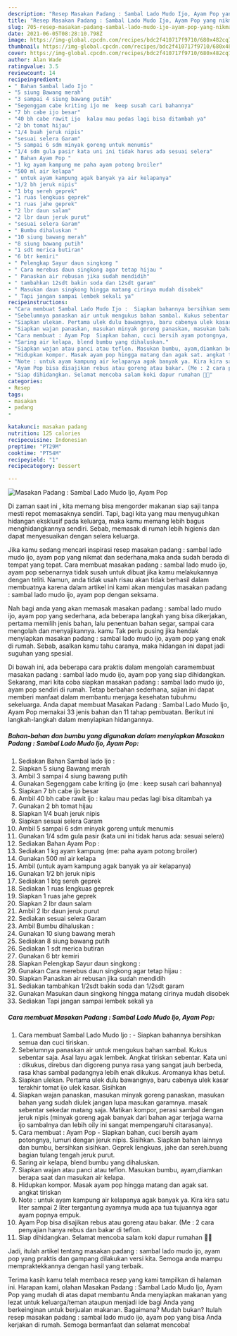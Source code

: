 ```yaml
---
description: "Resep Masakan Padang : Sambal Lado Mudo Ijo, Ayam Pop yang nikmat dan Mudah Dibuat"
title: "Resep Masakan Padang : Sambal Lado Mudo Ijo, Ayam Pop yang nikmat dan Mudah Dibuat"
slug: 705-resep-masakan-padang-sambal-lado-mudo-ijo-ayam-pop-yang-nikmat-dan-mudah-dibuat
date: 2021-06-05T08:28:10.798Z
image: https://img-global.cpcdn.com/recipes/bdc2f410717f9710/680x482cq70/masakan-padang-sambal-lado-mudo-ijo-ayam-pop-foto-resep-utama.jpg
thumbnail: https://img-global.cpcdn.com/recipes/bdc2f410717f9710/680x482cq70/masakan-padang-sambal-lado-mudo-ijo-ayam-pop-foto-resep-utama.jpg
cover: https://img-global.cpcdn.com/recipes/bdc2f410717f9710/680x482cq70/masakan-padang-sambal-lado-mudo-ijo-ayam-pop-foto-resep-utama.jpg
author: Alan Wade
ratingvalue: 3.5
reviewcount: 14
recipeingredient:
- " Bahan Sambal lado Ijo "
- "5 siung Bawang merah"
- "3 sampai 4 siung bawang putih"
- "Segenggam cabe kriting ijo me  keep susah cari bahannya"
- "7 bh cabe ijo besar"
- "40 bh cabe rawit ijo  kalau mau pedas lagi bisa ditambah ya"
- "2 bh tomat hijau"
- "1/4 buah jeruk nipis"
- "sesuai selera Garam"
- "5 sampai 6 sdm minyak goreng untuk menumis"
- "1/4 sdm gula pasir kata uni ini tidak harus ada sesuai selera"
- " Bahan Ayam Pop "
- "1 kg ayam kampung me paha ayam potong broiler"
- "500 ml air kelapa"
- " untuk ayam kampung agak banyak ya air kelapanya"
- "1/2 bh jeruk nipis"
- "1 btg sereh geprek"
- "1 ruas lengkuas geprek"
- "1 ruas jahe geprek"
- "2 lbr daun salam"
- "2 lbr daun jeruk purut"
- "sesuai selera Garam"
- " Bumbu dihaluskan "
- "10 siung bawang merah"
- "8 siung bawang putih"
- "1 sdt merica butiran"
- "6 btr kemiri"
- " Pelengkap Sayur daun singkong "
- " Cara merebus daun singkong agar tetap hijau "
- " Panaskan air rebusan jika sudah mendidih"
- " tambahkan 12sdt bakin soda dan 12sdt garam"
- " Masukan daun singkong hingga matang cirinya mudah disobek"
- " Tapi jangan sampai lembek sekali ya"
recipeinstructions:
- "Cara membuat Sambal Lado Mudo Ijo :  Siapkan bahannya bersihkan semua dan cuci tiriskan."
- "Sebelumnya panaskan air untuk mengukus bahan sambal. Kukus sebentar saja. Asal layu agak lembek. Angkat tiriskan sebentar. Kata uni : dikukus, direbus dan digoreng punya rasa yang sangat jauh berbeda, rasa khas sambal padangnya lebih enak dikukus. Aromanya khas betul."
- "Siapkan ulekan. Pertama ulek dulu bawangnya, baru cabenya ulek kasar terakhir tomat ijo ulek kasar. Sisihkan"
- "Siapkan wajan panaskan, masukan minyak goreng panaskan, masukan bahan yang sudah diulek jangan lupa masukan garamnya. masak sebentar sekedar matang saja. Matikan kompor, perasi sambal dengan jeruk nipis (minyak goreng agak banyak dari bahan agar terjaga warna ijo sambalnya dan lebih oily ini sangat mempengaruhi citarasanya)."
- "Cara membuat : Ayam Pop  Siapkan bahan, cuci bersih ayam potongnya, lumuri dengan jeruk nipis. Sisihkan. Siapkan bahan lainnya dan bumbu, bersihkan sisihkan. Geprek lengkuas, jahe dan sereh.buang bagian tulang tengah jeruk purut."
- "Saring air kelapa, blend bumbu yang dihaluskan."
- "Siapkan wajan atau panci atau teflon. Masukan bumbu, ayam,diamkan berapa saat dan masukan air kelapa."
- "Hidupkan kompor. Masak ayam pop hingga matang dan agak sat. angkat tiriskan"
- "Note : untuk ayam kampung air kelapanya agak banyak ya. Kira kira satu liter sampai 2 liter tergantung ayamnya muda apa tua tujuannya agar ayam popnya empuk."
- "Ayam Pop bisa disajikan rebus atau goreng atau bakar. (Me : 2 cara penyajian hanya rebus dan bakar di teflon."
- "Siap dihidangkan. Selamat mencoba salam koki dapur rumahan 👩‍🍳"
categories:
- Resep
tags:
- masakan
- padang
- 

katakunci: masakan padang  
nutrition: 125 calories
recipecuisine: Indonesian
preptime: "PT29M"
cooktime: "PT54M"
recipeyield: "1"
recipecategory: Dessert

---
```



![Masakan Padang : Sambal Lado Mudo Ijo, Ayam Pop](https://img-global.cpcdn.com/recipes/bdc2f410717f9710/680x482cq70/masakan-padang-sambal-lado-mudo-ijo-ayam-pop-foto-resep-utama.jpg)

Di zaman  saat ini , kita memang bisa mengorder makanan siap saji tanpa mesti repot memasaknya sendiri. Tapi, bagi kita yang mau menyuguhkan hidangan eksklusif pada keluarga, maka kamu memang lebih bagus menghidangkannya sendiri. Sebab, memasak di rumah lebih higienis dan dapat menyesuaikan dengan selera keluarga.

Jika kamu sedang mencari inspirasi resep masakan padang : sambal lado mudo ijo, ayam pop yang nikmat dan sederhana,maka anda sudah berada di tempat yang tepat. Cara membuat masakan padang : sambal lado mudo ijo, ayam pop  sebenarnya tidak susah untuk dibuat jika kamu melakukannya dengan teliti. Namun, anda tidak usah risau akan tidak berhasil dalam membuatnya 
karena dalam artikel ini kami akan mengulas masakan padang : sambal lado mudo ijo, ayam pop dengan seksama.  



Nah bagi anda yang akan memasak masakan padang : sambal lado mudo ijo, ayam pop yang sederhana, ada beberapa langkah yang bisa dikerjakan, pertama memilih jenis bahan, lalu penentuan bahan segar, sampai cara mengolah dan menyajikannya. kamu Tak perlu pusing jika hendak menyiapkan masakan padang : sambal lado mudo ijo, ayam pop yang enak di rumah. Sebab, asalkan kamu  tahu caranya, maka hidangan ini dapat jadi suguhan yang spesial.

Di bawah ini, ada beberapa cara praktis  dalam mengolah caramembuat masakan padang : sambal lado mudo ijo, ayam pop yang siap dihidangkan. Sekarang, mari kita coba siapkan masakan padang : sambal lado mudo ijo, ayam pop sendiri di rumah. Tetap berbahan sederhana, sajian ini dapat memberi manfaat dalam membantu menjaga kesehatan tubuhmu sekeluarga. Anda dapat membuat Masakan Padang : Sambal Lado Mudo Ijo, Ayam Pop memakai 33 jenis bahan dan 11 tahap pembuatan. Berikut ini langkah-langkah dalam menyiapkan hidangannya.

<!--inarticleads1-->

##### Bahan-bahan dan bumbu yang digunakan dalam menyiapkan Masakan Padang : Sambal Lado Mudo Ijo, Ayam Pop:

1. Sediakan  Bahan Sambal lado Ijo :
1. Siapkan 5 siung Bawang merah
1. Ambil 3 sampai 4 siung bawang putih
1. Gunakan Segenggam cabe kriting ijo (me : keep susah cari bahannya)
1. Siapkan 7 bh cabe ijo besar
1. Ambil 40 bh cabe rawit ijo : kalau mau pedas lagi bisa ditambah ya
1. Gunakan 2 bh tomat hijau
1. Siapkan 1/4 buah jeruk nipis
1. Siapkan sesuai selera Garam
1. Ambil 5 sampai 6 sdm minyak goreng untuk menumis
1. Gunakan 1/4 sdm gula pasir (kata uni ini tidak harus ada: sesuai selera)
1. Sediakan  Bahan Ayam Pop :
1. Sediakan 1 kg ayam kampung (me: paha ayam potong broiler)
1. Gunakan 500 ml air kelapa
1. Ambil  (untuk ayam kampung agak banyak ya air kelapanya)
1. Gunakan 1/2 bh jeruk nipis
1. Sediakan 1 btg sereh geprek
1. Sediakan 1 ruas lengkuas geprek
1. Siapkan 1 ruas jahe geprek
1. Siapkan 2 lbr daun salam
1. Ambil 2 lbr daun jeruk purut
1. Sediakan sesuai selera Garam
1. Ambil  Bumbu dihaluskan :
1. Gunakan 10 siung bawang merah
1. Sediakan 8 siung bawang putih
1. Sediakan 1 sdt merica butiran
1. Gunakan 6 btr kemiri
1. Siapkan  Pelengkap Sayur daun singkong :
1. Gunakan  Cara merebus daun singkong agar tetap hijau :
1. Siapkan  Panaskan air rebusan jika sudah mendidih
1. Sediakan  tambahkan 1/2sdt bakin soda dan 1/2sdt garam
1. Gunakan  Masukan daun singkong hingga matang cirinya mudah disobek
1. Sediakan  Tapi jangan sampai lembek sekali ya




<!--inarticleads2-->

##### Cara membuat Masakan Padang : Sambal Lado Mudo Ijo, Ayam Pop:

1. Cara membuat Sambal Lado Mudo Ijo :  - Siapkan bahannya bersihkan semua dan cuci tiriskan.
1. Sebelumnya panaskan air untuk mengukus bahan sambal. Kukus sebentar saja. Asal layu agak lembek. Angkat tiriskan sebentar. Kata uni : dikukus, direbus dan digoreng punya rasa yang sangat jauh berbeda, rasa khas sambal padangnya lebih enak dikukus. Aromanya khas betul.
1. Siapkan ulekan. Pertama ulek dulu bawangnya, baru cabenya ulek kasar terakhir tomat ijo ulek kasar. Sisihkan
1. Siapkan wajan panaskan, masukan minyak goreng panaskan, masukan bahan yang sudah diulek jangan lupa masukan garamnya. masak sebentar sekedar matang saja. Matikan kompor, perasi sambal dengan jeruk nipis (minyak goreng agak banyak dari bahan agar terjaga warna ijo sambalnya dan lebih oily ini sangat mempengaruhi citarasanya).
1. Cara membuat : Ayam Pop  - Siapkan bahan, cuci bersih ayam potongnya, lumuri dengan jeruk nipis. Sisihkan. Siapkan bahan lainnya dan bumbu, bersihkan sisihkan. Geprek lengkuas, jahe dan sereh.buang bagian tulang tengah jeruk purut.
1. Saring air kelapa, blend bumbu yang dihaluskan.
1. Siapkan wajan atau panci atau teflon. Masukan bumbu, ayam,diamkan berapa saat dan masukan air kelapa.
1. Hidupkan kompor. Masak ayam pop hingga matang dan agak sat. angkat tiriskan
1. Note : untuk ayam kampung air kelapanya agak banyak ya. Kira kira satu liter sampai 2 liter tergantung ayamnya muda apa tua tujuannya agar ayam popnya empuk.
1. Ayam Pop bisa disajikan rebus atau goreng atau bakar. (Me : 2 cara penyajian hanya rebus dan bakar di teflon.
1. Siap dihidangkan. Selamat mencoba salam koki dapur rumahan 👩‍🍳




Jadi, itulah artikel tentang  masakan padang : sambal lado mudo ijo, ayam pop  yang praktis dan gampang dilakukan versi kita. Semoga anda mampu mempraktekkannya dengan hasil yang terbaik. 

Terima kasih kamu telah membaca resep yang kami tampilkan di halaman ini. Harapan kami, olahan  Masakan Padang : Sambal Lado Mudo Ijo, Ayam Pop yang mudah di atas dapat membantu Anda menyiapkan makanan yang lezat untuk keluarga/teman ataupun menjadi ide bagi Anda yang berkeinginan untuk berjualan makanan. Bagaimana? Mudah bukan? Itulah resep masakan padang : sambal lado mudo ijo, ayam pop yang bisa Anda kerjakan di rumah. Semoga bermanfaat dan selamat mencoba!

